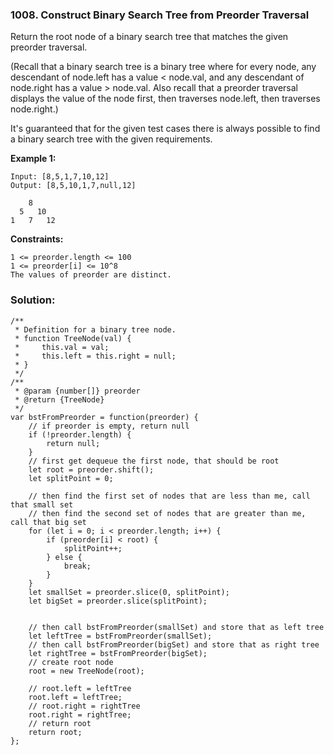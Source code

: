 ### 1008. Construct Binary Search Tree from Preorder Traversal

Return the root node of a binary search tree that matches the given preorder traversal.

(Recall that a binary search tree is a binary tree where for every node, any descendant of node.left has a value < node.val, and any descendant of node.right has a value > node.val.  Also recall that a preorder traversal displays the value of the node first, then traverses node.left, then traverses node.right.)

It's guaranteed that for the given test cases there is always possible to find a binary search tree with the given requirements.

**Example 1:**
```
Input: [8,5,1,7,10,12]
Output: [8,5,10,1,7,null,12]

    8
  5   10
1   7   12
``` 

**Constraints:**
```
1 <= preorder.length <= 100
1 <= preorder[i] <= 10^8
The values of preorder are distinct.
```

### Solution:
```
/**
 * Definition for a binary tree node.
 * function TreeNode(val) {
 *     this.val = val;
 *     this.left = this.right = null;
 * }
 */
/**
 * @param {number[]} preorder
 * @return {TreeNode}
 */
var bstFromPreorder = function(preorder) {
    // if preorder is empty, return null
    if (!preorder.length) {
        return null;
    }
    // first get dequeue the first node, that should be root
    let root = preorder.shift();
    let splitPoint = 0;
    
    // then find the first set of nodes that are less than me, call that small set
    // then find the second set of nodes that are greater than me, call that big set
    for (let i = 0; i < preorder.length; i++) {
        if (preorder[i] < root) {
            splitPoint++;
        } else {
            break;
        }
    }
    let smallSet = preorder.slice(0, splitPoint);
    let bigSet = preorder.slice(splitPoint);
    
    
    // then call bstFromPreorder(smallSet) and store that as left tree
    let leftTree = bstFromPreorder(smallSet);
    // then call bstFromPreorder(bigSet) and store that as right tree
    let rightTree = bstFromPreorder(bigSet);
    // create root node
    root = new TreeNode(root);
    
    // root.left = leftTree
    root.left = leftTree;
    // root.right = rightTree
    root.right = rightTree;
    // return root
    return root;
};
```
